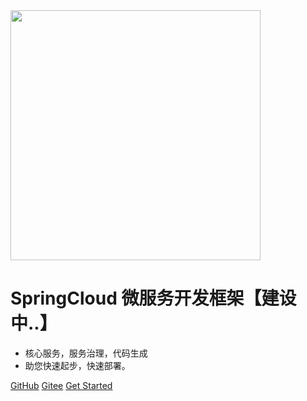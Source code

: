 <img src="http://static.wkclz.com/img/logo.png" width="400" >

# SpringCloud 微服务开发框架【建设中..】

- 核心服务，服务治理，代码生成
- 助您快速起步，快速部署。

[GitHub](https://github.com/lz-cloud/)
[Gitee](http://gitee.com/wkclz/cms-core)
[Get Started](#)